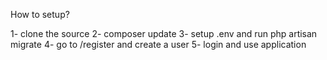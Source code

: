How to setup?

1- clone the source
2- composer update
3- setup .env and run php artisan migrate
4- go to /register and create a user
5- login and use application